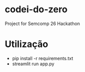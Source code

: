 # **codei-do-zero**

Project for Semcomp 26 Hackathon

# Utilização

- pip install -r requirements.txt
- streamlit run app.py